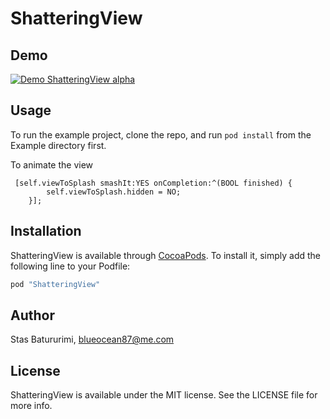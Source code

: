 # ShatteringView




## Demo
[![Demo ShatteringView alpha]()](http://share.gifyoutube.com/yXO4L8.gif)


## Usage

To run the example project, clone the repo, and run `pod install` from the Example directory first.

To animate the view
```
 [self.viewToSplash smashIt:YES onCompletion:^(BOOL finished) {
        self.viewToSplash.hidden = NO;
    }];
```

## Installation

ShatteringView is available through [CocoaPods](http://cocoapods.org). To install
it, simply add the following line to your Podfile:

```ruby
pod "ShatteringView"
```

## Author

Stas Batururimi, blueocean87@me.com

## License

ShatteringView is available under the MIT license. See the LICENSE file for more info.
